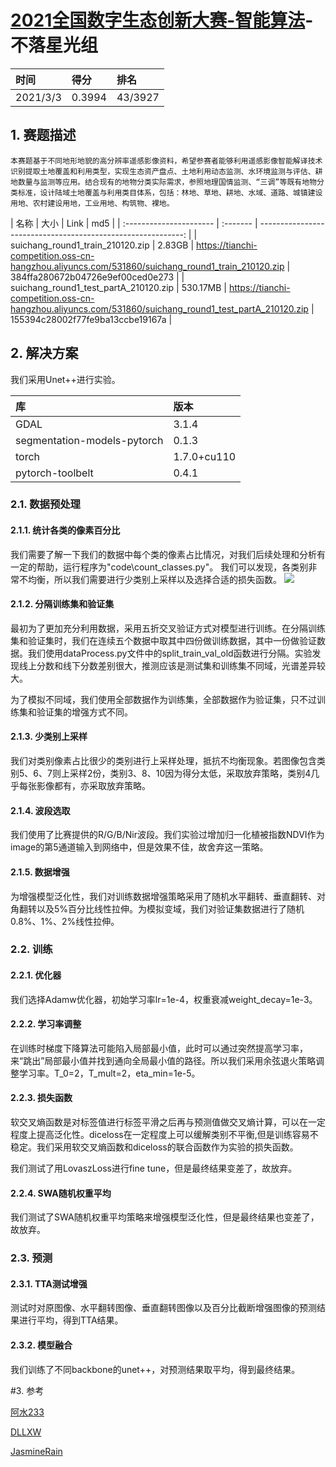 # [2021全国数字生态创新大赛-智能算法](https://tianchi.aliyun.com/competition/entrance/531860/introduction)-不落星光组

| 时间 | 得分 | 排名 |
| :-----| :----- | :----- |
| 2021/3/3 | 0.3994 | 43/3927 |


## 1. 赛题描述
    本赛题基于不同地形地貌的高分辨率遥感影像资料，希望参赛者能够利用遥感影像智能解译技术识别提取土地覆盖和利用类型，实现生态资产盘点、土地利用动态监测、水环境监测与评估、耕地数量与监测等应用。结合现有的地物分类实际需求，参照地理国情监测、“三调”等既有地物分类标准，设计陆域土地覆盖与利用类目体系，包括：林地、草地、耕地、水域、道路、城镇建设用地、农村建设用地，工业用地、构筑物、裸地。
| 名称                    | 大小     |                                                         Link | md5                    |
| :---------------------- | :------- | -----------------------------------------------------------: |
| suichang_round1_train_210120.zip         | 2.83GB | https://tianchi-competition.oss-cn-hangzhou.aliyuncs.com/531860/suichang_round1_train_210120.zip | 384ffa280672b04726e9ef00ced0e273     |
| suichang_round1_test_partA_210120.zip         | 530.17MB | https://tianchi-competition.oss-cn-hangzhou.aliyuncs.com/531860/suichang_round1_test_partA_210120.zip | 155394c28002f77fe9ba13ccbe19167a     |
## 2. 解决方案
我们采用Unet++进行实验。

| 库 | 版本 |
| :-----| :----- |
| GDAL | 3.1.4 |
| segmentation-models-pytorch | 0.1.3 |
| torch | 1.7.0+cu110 |
| pytorch-toolbelt | 0.4.1 

### 2.1. 数据预处理
#### 2.1.1. 统计各类的像素百分比
我们需要了解一下我们的数据中每个类的像素占比情况，对我们后续处理和分析有一定的帮助，运行程序为"code\count_classes.py"。
我们可以发现，各类别非常不均衡，所以我们需要进行少类别上采样以及选择合适的损失函数。
![](https://github.com/WangZhenqing-RS/2021Tianchi_RS/blob/main/code/%E5%9C%B0%E7%89%A9%E8%A6%81%E7%B4%A0%E7%B1%BB%E5%88%AB%E5%83%8F%E7%B4%A0%E6%95%B0%E7%9B%AE%E5%9B%BE.png)
#### 2.1.2. 分隔训练集和验证集
最初为了更加充分利用数据，采用五折交叉验证方式对模型进行训练。在分隔训练集和验证集时，我们在连续五个数据中取其中四份做训练数据，其中一份做验证数据。我们使用dataProcess.py文件中的split_train_val_old函数进行分隔。实验发现线上分数和线下分数差别很大，推测应该是测试集和训练集不同域，光谱差异较大。

为了模拟不同域，我们使用全部数据作为训练集，全部数据作为验证集，只不过训练集和验证集的增强方式不同。
#### 2.1.3. 少类别上采样
我们对类别像素占比很少的类别进行上采样处理，抵抗不均衡现象。若图像包含类别5、6、7则上采样2份，类别3、8、10因为得分太低，采取放弃策略，类别4几乎每张影像都有，亦采取放弃策略。
#### 2.1.4. 波段选取
我们使用了比赛提供的R/G/B/Nir波段。我们实验过增加归一化植被指数NDVI作为image的第5通道输入到网络中，但是效果不佳，故舍弃这一策略。
#### 2.1.5. 数据增强
为增强模型泛化性，我们对训练数据增强策略采用了随机水平翻转、垂直翻转、对角翻转以及5%百分比线性拉伸。为模拟变域，我们对验证集数据进行了随机0.8%、1%、2%线性拉伸。
### 2.2. 训练
#### 2.2.1. 优化器
我们选择Adamw优化器，初始学习率lr=1e-4，权重衰减weight_decay=1e-3。
#### 2.2.2. 学习率调整
在训练时梯度下降算法可能陷入局部最小值，此时可以通过突然提高学习率，来“跳出”局部最小值并找到通向全局最小值的路径。所以我们采用余弦退火策略调整学习率。T_0=2，T_mult=2，eta_min=1e-5。
#### 2.2.3. 损失函数
软交叉熵函数是对标签值进行标签平滑之后再与预测值做交叉熵计算，可以在一定程度上提高泛化性。diceloss在一定程度上可以缓解类别不平衡,但是训练容易不稳定。我们采用软交叉熵函数和diceloss的联合函数作为实验的损失函数。

我们测试了用LovaszLoss进行fine tune，但是最终结果变差了，故放弃。
#### 2.2.4. SWA随机权重平均
我们测试了SWA随机权重平均策略来增强模型泛化性，但是最终结果也变差了，故放弃。
### 2.3. 预测
#### 2.3.1. TTA测试增强
测试时对原图像、水平翻转图像、垂直翻转图像以及百分比截断增强图像的预测结果进行平均，得到TTA结果。
#### 2.3.2. 模型融合
我们训练了不同backbone的unet++，对预测结果取平均，得到最终结果。

#3. 参考

[阿水233](https://tianchi.aliyun.com/notebook-ai/detail?spm=5176.12586969.1002.3.6cc26423Zxyf0s&postId=169396)

[DLLXW](https://github.com/DLLXW/data-science-competition/tree/main/%E5%A4%A9%E6%B1%A0)

[JasmineRain](https://github.com/JasmineRain/NAIC_AI-RS/tree/ec70861e2a7f3ba18b3cc8bad592e746145088c9)
